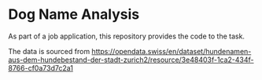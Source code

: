 # Dog Name Analysis

As part of a job application, this repository provides the code to the task.

The data is sourced from https://opendata.swiss/en/dataset/hundenamen-aus-dem-hundebestand-der-stadt-zurich2/resource/3e48403f-1ca2-434f-8766-cf0a73d7c2a1

